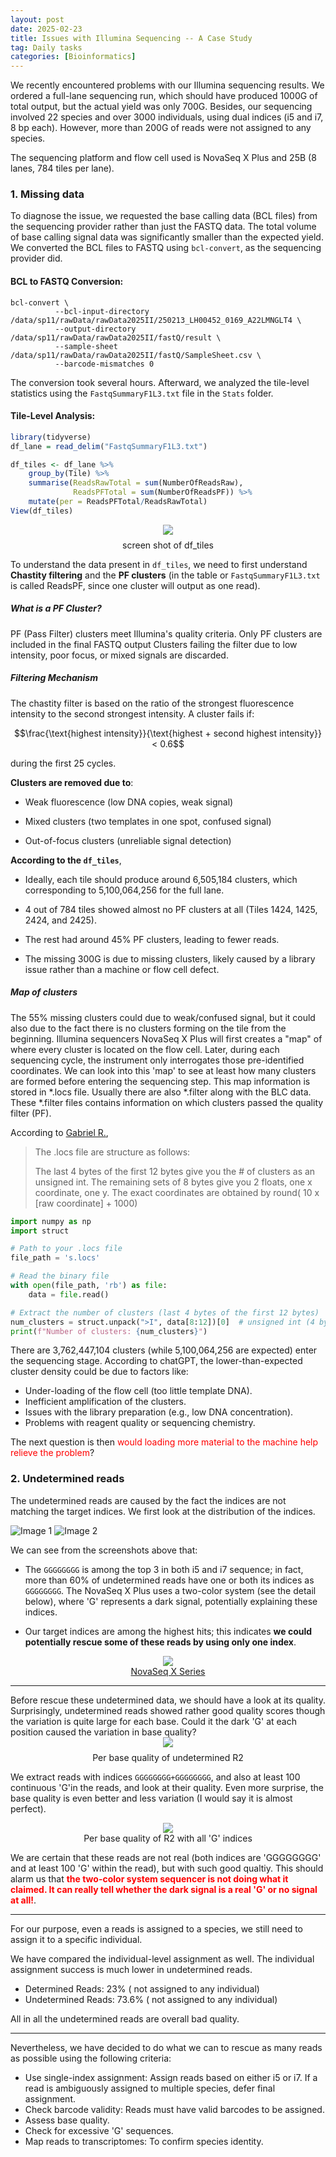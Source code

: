 ```yaml
---
layout: post
date: 2025-02-23
title: Issues with Illumina Sequencing -- A Case Study
tag: Daily tasks
categories: [Bioinformatics]
---
```

We recently encountered problems with our Illumina sequencing results. We ordered a full-lane sequencing run, which should have produced 1000G of total output, but the actual yield was only 700G. Besides, our sequencing involved 22 species and over 3000 individuals, using dual indices (i5 and i7, 8 bp each). However, more than 200G of reads were not assigned to any species.
<!--more-->

The sequencing platform and flow cell used is NovaSeq X Plus and 25B (8 lanes, 784 tiles per lane).
### 1. Missing data
To diagnose the issue, we requested the base calling data (BCL files) from the sequencing provider rather than just the FASTQ data. The total volume of base calling signal data was significantly smaller than the expected yield. We converted the BCL files to FASTQ using `bcl-convert`, as the sequencing provider did. 

#### BCL to FASTQ Conversion:
```shell
bcl-convert \
          --bcl-input-directory /data/sp11/rawData/rawData2025II/250213_LH00452_0169_A22LMNGLT4 \
          --output-directory /data/sp11/rawData/rawData2025II/fastQ/result \
          --sample-sheet /data/sp11/rawData/rawData2025II/fastQ/SampleSheet.csv \
          --barcode-mismatches 0
```
The conversion took several hours. Afterward, we analyzed the tile-level statistics using the `FastqSummaryF1L3.txt` file in the `Stats` folder.

#### Tile-Level Analysis:
```R
library(tidyverse)
df_lane = read_delim("FastqSummaryF1L3.txt")

df_tiles <- df_lane %>% 
    group_by(Tile) %>% 
    summarise(ReadsRawTotal = sum(NumberOfReadsRaw),
              ReadsPFTotal = sum(NumberOfReadsPF)) %>% 
    mutate(per = ReadsPFTotal/ReadsRawTotal)
View(df_tiles)
```
<figure style="display: flex; flex-direction: column; align-items: center; max-width: 100%; margin: 0 auto;">
<img src="/assets/img/illumina_issue_R.png" style="display: flex; flex-direction: column; align-items: center; max-width: 100%; margin: 0 auto;">
<figcaption style="text-align: center; margin-top: 8px;">screen shot of df_tiles</figcaption>
</figure>
<p></p>

To understand the data present in `df_tiles`, we need to first understand **Chastity filtering** and the **PF clusters** (in the table or `FastqSummaryF1L3.txt` is called ReadsPF, since one cluster will output as one read). 

##### What is a PF Cluster?

PF (Pass Filter) clusters meet Illumina's quality criteria. Only PF clusters are included in the final FASTQ output Clusters failing the filter due to low intensity, poor focus, or mixed signals are discarded.

##### Filtering Mechanism

The chastity filter is based on the ratio of the strongest fluorescence intensity to the second strongest intensity. A cluster fails if:

$$\frac{\text{highest intensity}}{\text{highest + second highest intensity}} < 0.6$$

during the first 25 cycles.

**Clusters are removed due to**:

- Weak fluorescence (low DNA copies, weak signal)

- Mixed clusters (two templates in one spot, confused signal)

- Out-of-focus clusters (unreliable signal detection)

**According to the `df_tiles`**, 

- Ideally, each tile should produce around 6,505,184 clusters, which corresponding to 5,100,064,256 for the full lane.

- 4 out of 784 tiles showed almost no PF clusters at all (Tiles 1424, 1425, 2424, and 2425).

- The rest had around 45% PF clusters, leading to fewer reads.

- The missing 300G is due to missing clusters, likely caused by a library issue rather than a machine or flow cell defect.

##### Map of clusters 
The 55% missing clusters could due to weak/confused signal, but it could also due to the fact there is no clusters forming on the tile from the beginning. Illumina sequencers NovaSeq X Plus will first creates a "map" of where every cluster is located on the flow cell. Later, during each sequencing cycle, the instrument only interrogates those pre-identified coordinates. We can look into this 'map' to see at least how many clusters are formed before entering the sequencing step. This map information is stored in *.locs file. Usually there are also *.filter along with the BLC data. These *.filter files contains information on which clusters passed the quality filter (PF).


According to [Gabriel R.](https://www.biostars.org/p/51681/#51780), 
> The .locs file are structure as follows:
>
> The last 4 bytes of the first 12 bytes give you the # of clusters as an unsigned int. The remaining sets of 8 bytes give you 2 floats, one x coordinate, one y. The exact coordinates are obtained by round( 10 x [raw coordinate] + 1000)


```python
import numpy as np
import struct

# Path to your .locs file
file_path = 's.locs'  

# Read the binary file
with open(file_path, 'rb') as file:
    data = file.read()

# Extract the number of clusters (last 4 bytes of the first 12 bytes)
num_clusters = struct.unpack(">I", data[8:12])[0]  # unsigned int (4 bytes)
print(f"Number of clusters: {num_clusters}")
```
There are 3,762,447,104 clusters (while 5,100,064,256 are expected) enter the sequencing stage. According to chatGPT, the lower-than-expected cluster density could be due to factors like:
- Under-loading of the flow cell (too little template DNA).
- Inefficient amplification of the clusters.
- Issues with the library preparation (e.g., low DNA concentration).
- Problems with reagent quality or sequencing chemistry.

The next question is then <span style="color: red;">would loading more material to the machine help relieve the problem</span>?

### 2. Undetermined reads
The undetermined reads are caused by the fact the indices are not matching the target indices. We first look at the distribution of the indices.
<div class="image-row">
  <img src="/assets/img/illumina_issue_i5_dis.png " alt="Image 1" class="image">
  <img src="/assets/img/illumina_issue_i7_dis.png" alt="Image 2" class="image">
</div>
<p></p>

We can see from the screenshots above that:
- The `GGGGGGGG` is among the top 3 in both i5 and i7 sequence; in fact, more than 60% of undetermined reads have one or both its indices as `GGGGGGGG`. The NovaSeq X Plus uses a two-color system (see the detail below), where 'G' represents a dark signal, potentially explaining these indices.

- Our target indices are among the highest hits; this indicates **we could potentially rescue some of these reads by using only one index**.

<figure style="display: flex; flex-direction: column; align-items: center; margin: 0 auto;">
<img src="/assets/img/illumina_issue_sequencer.png" style="display: flex; flex-direction: column; align-items: center; max-width: 100%; margin: 0 auto;">
<figcaption style="text-align: center; margin-top: 0px;">
  <a href="https://knowledge.illumina.com/instrumentation/novaseq-x-x-plus/instrumentation-novaseq-x-x-plus-reference_material-list/000007970">NovaSeq X Series</a>
</figcaption>
</figure>

<p></p>
<hr>
Before rescue these undetermined data, we should have a look at its quality. Surprisingly, undetermined reads showed rather good quality scores though the variation is quite large for each base. Could it the dark 'G' at each position caused the variation in base quality?
<figure style="display: flex; flex-direction: column; align-items: center; margin: 0 auto;">
<img src="/assets/img/illumina_issue_undeterminedR2_per_base_quality.png" style="display: flex; flex-direction: column; align-items: center; max-width: 100%; margin: 0 auto;">
<figcaption style="text-align: center; margin-top: 8px;">Per base quality of undetermined R2 </figcaption>
</figure>
<p></p>

We extract reads with indices `GGGGGGGG+GGGGGGGG`, and also at least 100 continuous 'G'in the reads, and look at their quality. Even more surprise, the base quality is even better and less variation (I would say it is almost perfect). 
<figure style="display: flex; flex-direction: column; align-items: center; margin: 0 auto;">
<img src="/assets/img/illumina_issue_100G_per_base_quality.png" style="display: flex; flex-direction: column; align-items: center; max-width: 100%; margin: 0 auto;">
<figcaption style="text-align: center; margin-top: 0px;">Per base quality of R2 with all 'G' indices </figcaption>
</figure>

We are certain that these reads are not real (both indices are 'GGGGGGGG' and at least 100 'G' within the read), but with such good qualtiy. This should alarm us that <span style="color: red;">**the two-color system sequencer is not doing what it claimed. It can really tell whether the dark signal is a real 'G' or no signal at all!**</span>.

<hr>
For our purpose, even a reads is assigned to a species, we still need to assign it to a specific individual.

We have compared the individual-level assignment as well. The individual assignment success is much lower in undetermined reads.

- Determined Reads: 23% ( not assigned to any individual)
- Undetermined Reads: 73.6% ( not assigned to any individual)


All in all the undetermined reads are overall bad quality.
<hr>
Nevertheless, we have decided to do what we can to rescue as many reads as possible using the following criteria:

- Use single-index assignment: Assign reads based on either i5 or i7. If a read is ambiguously assigned to multiple species, defer final assignment.
- Check barcode validity: Reads must have valid barcodes to be assigned.
- Assess base quality.
- Check for excessive 'G' sequences.
- Map reads to transcriptomes: To confirm species identity.






